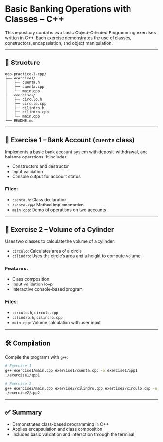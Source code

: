 # Basic Banking Operations with Classes – C++


This repository contains two basic Object-Oriented Programming exercises written in C++. Each exercise demonstrates the use of classes, constructors, encapsulation, and object manipulation.

---

## 📁 Structure

```
oop-practice-1-cpp/
├── exercise1/
│   ├── cuenta.h
│   ├── cuenta.cpp
│   └── main.cpp
├── exercise2/
│   ├── circulo.h
│   ├── circulo.cpp
│   ├── cilindro.h
│   ├── cilindro.cpp
│   └── main.cpp
└── README.md
```

---

## 🧪 Exercise 1 – Bank Account (`cuenta` class)

Implements a basic bank account system with deposit, withdrawal, and balance operations. It includes:

- Constructors and destructor
- Input validation
- Console output for account status

### Files:
- `cuenta.h`: Class declaration
- `cuenta.cpp`: Method implementation
- `main.cpp`: Demo of operations on two accounts

---

## 🧪 Exercise 2 – Volume of a Cylinder

Uses two classes to calculate the volume of a cylinder:

- `circulo`: Calculates area of a circle
- `cilindro`: Uses the circle’s area and a height to compute volume

### Features:
- Class composition
- Input validation loop
- Interactive console-based program

### Files:
- `circulo.h`, `circulo.cpp`
- `cilindro.h`, `cilindro.cpp`
- `main.cpp`: Volume calculation with user input

---

## 🛠️ Compilation

Compile the programs with `g++`:

```bash
# Exercise 1
g++ exercise1/main.cpp exercise1/cuenta.cpp -o exercise1/app1
./exercise1/app1

# Exercise 2
g++ exercise2/main.cpp exercise2/cilindro.cpp exercise2/circulo.cpp -o exercise2/app2
./exercise2/app2
```

---

## ✅ Summary

- Demonstrates class-based programming in C++
- Applies encapsulation and class composition
- Includes basic validation and interaction through the terminal
